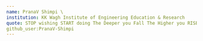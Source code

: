 ```yaml
---
name: PranaV Shimpi \
institution: KK Wagh Institute of Engineering Education & Research
quote: STOP wishing START doing The Deeper you Fall The Higher you RISE.
github_user:PranaV-Shimpi
---
```

